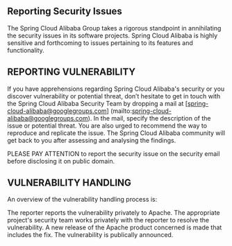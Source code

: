 ## Reporting Security Issues

The Spring Cloud Alibaba Group takes a rigorous standpoint in annihilating the security issues in its software projects. Spring Cloud Alibaba is highly sensitive and forthcoming to issues pertaining to its features and functionality.

## REPORTING VULNERABILITY

If you have apprehensions regarding Spring Cloud Alibaba's security or you discover vulnerability or potential threat, don’t hesitate to get in touch with the Spring Cloud Alibaba Security Team by dropping a mail at [spring-cloud-alibaba@googlegroups.com] (mailto:spring-cloud-alibaba@googlegroups.com). In the mail, specify the description of the issue or potential threat. You are also urged to recommend the way to reproduce and replicate the issue. The Spring Cloud Alibaba community will get back to you after assessing and analysing the findings.

PLEASE PAY ATTENTION to report the security issue on the security email before disclosing it on public domain.

## VULNERABILITY HANDLING

An overview of the vulnerability handling process is:

The reporter reports the vulnerability privately to Apache.
The appropriate project's security team works privately with the reporter to resolve the vulnerability.
A new release of the Apache product concerned is made that includes the fix.
The vulnerability is publically announced.